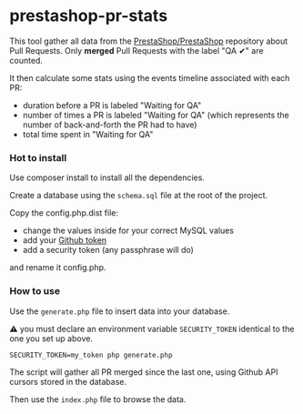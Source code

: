 # prestashop-pr-stats

This tool gather all data from the [PrestaShop/PrestaShop](https://github.com/PrestaShop/PrestaShop) repository about Pull Requests.
Only **merged** Pull Requests with the label "QA ✔" are counted.

It then calculate some stats using the events timeline associated with each PR:
* duration before a PR is labeled "Waiting for QA"
* number of times a PR is labeled "Waiting for QA" (which represents the number of back-and-forth the PR had to have)
* total time spent in "Waiting for QA"

### Hot to install
Use composer install to install all the dependencies.

Create a database using the `schema.sql` file at the root of the project.

Copy the config.php.dist file:

* change the values inside for your correct MySQL values
* add your [Github token](https://github.com/settings/tokens/new)
* add a security token (any passphrase will do)

and rename it config.php.

### How to use
Use the `generate.php` file to insert data into your database. 

:warning: you must declare an environment variable `SECURITY_TOKEN` identical to the one you set up above. 

```
SECURITY_TOKEN=my_token php generate.php
```

The script will gather all PR merged since the last one, using Github API cursors stored in the database.

Then use the `index.php` file to browse the data.
